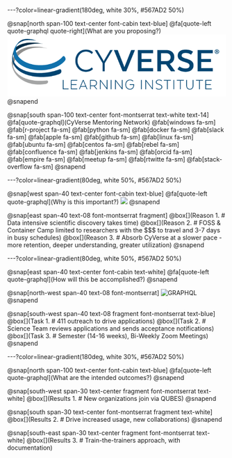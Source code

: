 ---?color=linear-gradient(180deg, white 30%, #567AD2 50%)

@snap[north span-100 text-center font-cabin text-blue]
@fa[quote-left quote-graphql quote-right](What are you proposing?)
![GRAPHQL](/assets/imagery/cyverse_cmyk.png)
@snapend

@snap[south span-100 text-center font-montserrat text-white text-14]
@fa[quote-graphql](CyVerse Mentoring Network)
@fab[windows fa-sm] @fab[r-project fa-sm] @fab[python fa-sm] @fab[docker fa-sm] @fab[slack fa-sm] @fab[apple fa-sm]  @fab[github fa-sm] @fab[linux fa-sm] @fab[ubuntu fa-sm] @fab[centos fa-sm] 
@fab[rebel fa-sm] @fab[confluence fa-sm] @fab[jenkins fa-sm] @fab[orcid fa-sm] @fab[empire fa-sm] @fab[meetup fa-sm] @fab[rtwitte fa-sm] @fab[stack-overflow fa-sm] 
@snapend

---?color=linear-gradient(80deg, white 50%, #567AD2 50%)

@snap[west span-40 text-center font-cabin text-blue]
@fa[quote-left quote-graphql](Why is this important?)
<img src="https://media.giphy.com/media/H4zeDO4ocDYqY/giphy.gif" height="200">
@snapend

@snap[east span-40 text-08 font-montserrat fragment]
@box[](Reason 1. # Data intensive scientific discovery takes time)
@box[](Reason 2. # FOSS & Container Camp limited to researchers with the $$$ to travel and 3-7 days in busy schedules)
@box[](Reason 3. # Absorb CyVerse at a slower pace - more retention, deeper understanding, greater utilization)
@snapend

---?color=linear-gradient(80deg, white 50%, #567AD2 50%)

@snap[east span-40 text-center font-cabin text-white]
@fa[quote-left quote-graphql](How will this be accomplished?)
@snapend

@snap[north-west span-40 text-08 font-montserrat]
![GRAPHQL](https://qubeshub.org/app/site/media/images/shared/logos/qubes_logo_tagline.png)
@snapend

@snap[south-west span-40 text-08 fragment font-montserrat text-blue]
@box[](Task 1. # 411 outreach to drive applications)
@box[](Task 2. # Science Team reviews applications and sends acceptance notifications)
@box[](Task 3. # Semester (14-16 weeks), Bi-Weekly Zoom Meetings)
@snapend

---?color=linear-gradient(180deg, white 30%, #567AD2 50%)

@snap[north span-100 text-center font-cabin text-blue]
@fa[quote-left quote-graphql](What are the intended outcomes?)
@snapend

@snap[south-west span-30 text-center fragment font-montserrat text-white]
@box[](Results 1. # New organizations join via QUBES)
@snapend

@snap[south span-30 text-center font-montserrat fragment text-white]
@box[](Results 2. # Drive increased usage, new collaborations)
@snapend

@snap[south-east span-30 text-center fragment font-montserrat text-white]
@box[](Results 3. # Train-the-trainers approach, with documentation)
